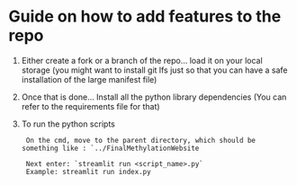 # Guide on how to add features to the repo

1. Either create a fork or a branch of the repo... load it on your local storage (you might want to install git lfs just so that you can have a safe installation of the large manifest file)
2. Once that is done... Install all the python library dependencies (You can refer to the requirements file for that)
3. To run the python scripts

        On the cmd, move to the parent directory, which should be something like : `../FinalMethylationWebsite

        Next enter: `streamlit run <script_name>.py`
        Example: streamlit run index.py
